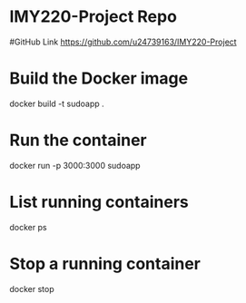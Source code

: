 # IMY220-Project Repo

#GitHub Link
https://github.com/u24739163/IMY220-Project

# Build the Docker image
docker build -t sudoapp .

# Run the container
docker run -p 3000:3000 sudoapp

# List running containers
docker ps

# Stop a running container
docker stop <id>
